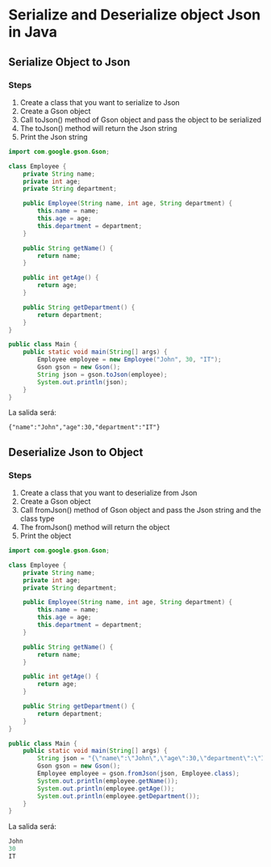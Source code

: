 # Serialize and Deserialize object Json in Java
## Serialize Object to Json
### Steps
1. Create a class that you want to serialize to Json
2. Create a Gson object
3. Call toJson() method of Gson object and pass the object to be serialized
4. The toJson() method will return the Json string
5. Print the Json string

```java
import com.google.gson.Gson;

class Employee {
    private String name;
    private int age;
    private String department;

    public Employee(String name, int age, String department) {
        this.name = name;
        this.age = age;
        this.department = department;
    }

    public String getName() {
        return name;
    }

    public int getAge() {
        return age;
    }

    public String getDepartment() {
        return department;
    }
}

public class Main {
    public static void main(String[] args) {
        Employee employee = new Employee("John", 30, "IT");
        Gson gson = new Gson();
        String json = gson.toJson(employee);
        System.out.println(json);
    }
}
```

La salida será:
```
{"name":"John","age":30,"department":"IT"}
```



## Deserialize Json to Object
### Steps
1. Create a class that you want to deserialize from Json
2. Create a Gson object
3. Call fromJson() method of Gson object and pass the Json string and the class type
4. The fromJson() method will return the object
5. Print the object

```java
import com.google.gson.Gson;

class Employee {
    private String name;
    private int age;
    private String department;

    public Employee(String name, int age, String department) {
        this.name = name;
        this.age = age;
        this.department = department;
    }

    public String getName() {
        return name;
    }

    public int getAge() {
        return age;
    }

    public String getDepartment() {
        return department;
    }
}

public class Main {
    public static void main(String[] args) {
        String json = "{\"name\":\"John\",\"age\":30,\"department\":\"IT\"}";
        Gson gson = new Gson();
        Employee employee = gson.fromJson(json, Employee.class);
        System.out.println(employee.getName());
        System.out.println(employee.getAge());
        System.out.println(employee.getDepartment());
    }
}
```
La salida será:
```java
John
30
IT
```
